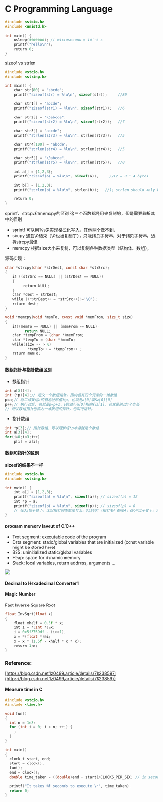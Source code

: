# C Programming Language

```c
#include <stdio.h>
#include <unistd.h>
​
int main() {
    usleep(5000000); // microsecond = 10^-6 s
    printf("hello\n");
    return 0;
}
```

sizeof vs strlen

```c
#include <stdio.h>
#include <string.h>
​
int main() {
    char str[80] = "abcde";
    printf("sizeof(str) = %lu\n", sizeof(str));     //80
​
    char str1[] = "abcde";
    printf("sizeof(str1) = %lu\n", sizeof(str1));   //6
​
    char str2[] = "\0abcde";
    printf("sizeof(str2) = %lu\n", sizeof(str2));   //7
​
    char str3[] = "abcde";
    printf("strlen(str3) = %lu\n", strlen(str3));   //5
​
    char str4[100] = "abcde";
    printf("strlen(str4) = %lu\n", strlen(str4));   //5
​
    char str5[] = "\0abcde";
    printf("strlen(str5) = %lu\n", strlen(str5));   //0
​
    int a[] = {1,2,3};
    printf("sizeof(a) = %lu\n", sizeof(a));     //12 = 3 * 4 bytes
​
    int b[] = {1,2,3};
    printf("strlen(b) = %lu\n", strlen(b));   //1; strlen should only be used in string
​
    return 0;
}
```

sprintf、strcpy和memcpy的区别 这三个函数都是用来复制的，但是需要辨析其中的区别

* sprintf 可以用%s来实现格式化写入，其他两个做不到。
* strcpy 遇到\0结束（\0也被复制了），只能拷贝字符串。对于拷贝字符串，选择strcpy最佳
* memcpy 根据size大小来复制，可以复制各种数据类型（结构体、数组）。

源码实现：

```c
char *strcpy(char *strDest, const char *strSrc);
{
　　if ((strSrc == NULL) || (strDest == NULL))
　　{
　　　　　return NULL;
　　}
　　char *dest = strDest;
　　while ((*strDest++ = *strSrc++)!='\0');
　　return dest;
}
```

```c
void *memcpy(void *memTo, const void *memFrom, size_t size)
{
　　if((memTo == NULL) || (memFrom == NULL))
         return NULL;
　　char *tempFrom = (char *)memFrom;
　　char *tempTo = (char *)memTo;
　　while(size -- > 0)
       　　*tempTo++ = *tempFrom++ ; 
　　return memTo;
}
```

#### 数组指针与指针数组区别

* 数组指针

```c
int a[3][4];
int (*p)[4];// 定义一个数组指针，指向含有四个元素的一维数组
p=a;// 将二维数组a的首地址赋值给p，也就是a[0]或&a[0][0]
p++;// 执行过后，也就是p=p+1，p跨过行a[0]指向行a[1]，也就是跨过4个步长
// 所以数组指针也称为一维数组的指针，也叫行指针。
```

* 指针数组

```c
int *p[3];// 指针数组，可以理解成*p本身就是个数组
int a[3][4];
for(i=0;i<3;i++)
    p[i] = a[i];
```

#### 数组和指针的区别

**sizeof的结果不一样**

```c
#include <stdio.h>
#include <string.h>
​
int main() {
    int a[] = {1,2,3};
    printf("sizeof(a) = %lu\n", sizeof(a)); // sizeof(a) = 12
    int *p = a;
    printf("sizeof(p) = %lu\n", sizeof(p)); // sizeof(p) = 8
    // 在32位平台下，无论指针的类型是什么，sizeof（指针名）都是4，在64位平台下，无论指针的类型是什么，sizeof（指针名）都是8。
}
```

#### program memory layout of C/C++

* Text segment: executable code of the program
* Data segment: static/global variables that are initialized (const variable might be stored here)
* BSS: uninitialized static/global variables
* Heap: space for dynamic memory
* Stack: local variables, return address, arguments …

![](https://raw.githubusercontent.com/Yukun4119/BlogImg/main/imgScreenshot%20from%202022-11-21%2016-14-21\_skljfdsf.png)

#### Decimal to Hexadecimal Converter1

#### Magic Number

Fast Inverse Square Root

```c
float InvSqrt(float x)
{
    float xhalf = 0.5f * x;
    int i = *(int *)&x;
    i = 0x5f3759df - (i>>1);
    x = *(float *)&i;
    x = x * (1.5f - xhalf * x * x);
    return 1/x;
}
```

### Reference:

[https://blog.csdn.net/lz0499/article/details/78238597](https://blog.csdn.net/lz0499/article/details/78238597)

#### Measure time in C

```c
#include <stdio.h>
#include <time.h>
​
void fun()
{
  int n = 1e8;
  for (int i = 0; i < n; ++i) {
    ;
  }
}
​
int main()
{
  clock_t start, end;
  start = clock();
  fun();
  end = clock();
  double time_taken = ((double)end - start)/CLOCKS_PER_SEC; // in seconds
​
  printf("It takes %f seconds to execute \n", time_taken);
  return 0;
}
​
```
